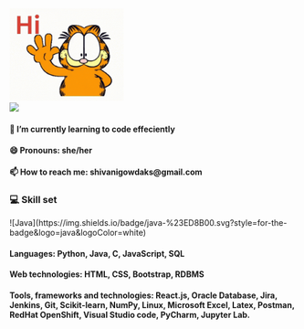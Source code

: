 <!-- ### Hi there 👋 -->
<img src="./gifs/hi.gif" width = "200"></img>
<br/>
![](https://komarev.com/ghpvc/?username=sgowdaks)
<!-- <h3>Tech enthusiast, eager to learn new technologies and a team player with ability to deliver high quality work on time.</h3> -->
<h4>🌱 I’m currently learning to code effeciently</h4>
<h4>😄 Pronouns: she/her</h4>
<h4>📫 How to reach me: shivanigowdaks@gmail.com</h4>
<!-- - 🌱 I’m currently learning how to code effeciently
- 😄 Pronouns: she/her -->
<!-- - 📫 How to Reach me: shivanigowdaks@gmail.com  -->

<!-- - click [here](https://sgowdaks.github.io/) to know more about me!
 -->
<h3> 💻 <b>Skill set</b></h3>
![Java](https://img.shields.io/badge/java-%23ED8B00.svg?style=for-the-badge&logo=java&logoColor=white)
<h4>Languages: 
<i class="fa-brands fa-java"></i>
<i class="fa-brands fa-js"></i>
 Python, Java, C, JavaScript, SQL</h4>
<h4>Web technologies: HTML, CSS, Bootstrap, RDBMS</h4>
<h4>Tools, frameworks and technologies: React.js, Oracle Database, Jira, Jenkins, Git, Scikit-learn, NumPy, Linux, Microsoft Excel, Latex, Postman, RedHat OpenShift, Visual Studio code, PyCharm, Jupyter Lab.</h4>

<!-- - Skill set:
- Languages: Python, Java, C, JavaScript, SQL
- Web technologies: HTML, CSS, Bootstrap, RDBMS
--Tools, frameworks and technologies: React.js, Oracle Database, Jira, Jenkins, Git, Scikit-learn, NumPy, Linux, Microsoft Excel, Latex, Postman, RedHat OpenShift, - Visual Studio code, PyCharm, Jupyter Lab. -->



<!--
**shivaniks/shivaniks** is a ✨ _special_ ✨ repository because its `README.md` (this file) appears on your GitHub profile.

Here are some ideas to get you started:

- 🔭 I’m currently working on ...
- 🌱 I’m currently learning ...
- 👯 I’m looking to collaborate on ...
- 🤔 I’m looking for help with ...
- 💬 Ask me about ...

- 📫 How to Reach me: shivanigowdaks@gmail.com

- 📫 Reach me at: shivanigowdaks@gmail.com
- 😄 Pronouns: 
- ⚡ Fun fact: ...
-->
